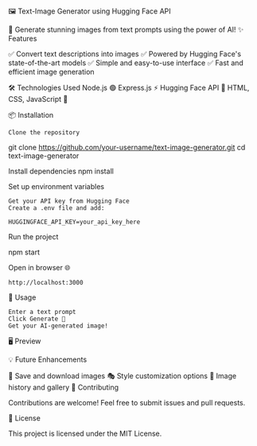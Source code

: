 🖼️ Text-Image Generator using Hugging Face API

🚀 Generate stunning images from text prompts using the power of AI!
✨ Features

✅ Convert text descriptions into images
✅ Powered by Hugging Face's state-of-the-art models
✅ Simple and easy-to-use interface
✅ Fast and efficient image generation

🛠️ Technologies Used
    Node.js 🟢
    Express.js ⚡
    Hugging Face API 🤗
    HTML, CSS, JavaScript 🎨

📦 Installation

    Clone the repository

git clone https://github.com/your-username/text-image-generator.git
cd text-image-generator

Install dependencies
npm install

Set up environment variables

    Get your API key from Hugging Face
    Create a .env file and add:

    HUGGINGFACE_API_KEY=your_api_key_here

Run the project

npm start

Open in browser 🌐

    http://localhost:3000

📸 Usage

    Enter a text prompt
    Click Generate 🎨
    Get your AI-generated image!

🖥️ Preview

💡 Future Enhancements

🚀 Save and download images
🎭 Style customization options
📌 Image history and gallery
🤝 Contributing

Contributions are welcome! Feel free to submit issues and pull requests.



📜 License

This project is licensed under the MIT License.

